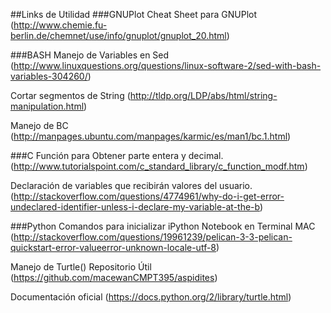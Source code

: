 ##Links de Utilidad
###GNUPlot
Cheat Sheet para GNUPlot
(http://www.chemie.fu-berlin.de/chemnet/use/info/gnuplot/gnuplot_20.html)

###BASH
Manejo de Variables en Sed
(http://www.linuxquestions.org/questions/linux-software-2/sed-with-bash-variables-304260/)

Cortar segmentos de String
(http://tldp.org/LDP/abs/html/string-manipulation.html)

Manejo de BC
(http://manpages.ubuntu.com/manpages/karmic/es/man1/bc.1.html)

###C
Función para Obtener parte entera y decimal.
(http://www.tutorialspoint.com/c_standard_library/c_function_modf.htm)

Declaración de variables que recibirán valores del usuario.
(http://stackoverflow.com/questions/4774961/why-do-i-get-error-undeclared-identifier-unless-i-declare-my-variable-at-the-b)

###Python
Comandos para inicializar iPython Notebook en Terminal MAC
(http://stackoverflow.com/questions/19961239/pelican-3-3-pelican-quickstart-error-valueerror-unknown-locale-utf-8)

Manejo de Turtle()
Repositorio Útil
(https://github.com/macewanCMPT395/aspidites) 

Documentación oficial
(https://docs.python.org/2/library/turtle.html)
